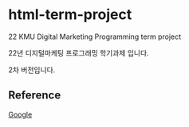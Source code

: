 # html-term-project
22 KMU Digital Marketing Programming term project

22년 디지털마케팅 프로그래밍 학기과제 입니다.

2차 버전입니다.

## Reference


[Google](https://www.google.com)
<!--
<a href="https://www.google.com">Google</a>
-->